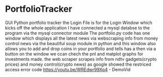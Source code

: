# PortfolioTracker
GUI Python portfolio tracker
the Login File is for the Login Window which kicks off the whole application 
I have connected a mysql databse to the program via the mysql connector module
The portfolio.py code has one window which displays all the latest news via webscraping info from money control news via the beautiful soup module in python and this window also allows you to add and drop coins in your portfolio and tells has a then via a button on the window we ccan chech the pnl and matplot graphs for investments made.
the web scraper scrapes info from ndtv gadgets(crypto prices) and money control(crypto news) as google showed the restriced access error code
https://youtu.be/WREdwr99Xp4 - DemoVid
